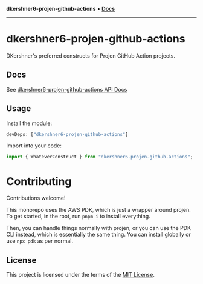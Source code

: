 **dkershner6-projen-github-actions** • [**Docs**](globals.md)

***

# dkershner6-projen-github-actions

DKershner's preferred constructs for Projen GitHub Action projects.

## Docs

See [dkershner6-projen-github-actions API Docs](docs/modules.md)

## Usage

Install the module:

```typescript
devDeps: ["dkershner6-projen-github-actions"]
```

Import into your code:

```typescript
import { WhateverConstruct } from "dkershner6-projen-github-actions";
```

# Contributing

Contributions welcome!

This monorepo uses the AWS PDK, which is just a wrapper around projen. To get started, in the root, run `pnpm i` to install everything.

Then, you can handle things normally with projen, or you can use the PDK CLI instead, which is essentially the same thing. You can install globally or use `npx pdk` as per normal.

## License

This project is licensed under the terms of the [MIT License](LICENSE.md).
